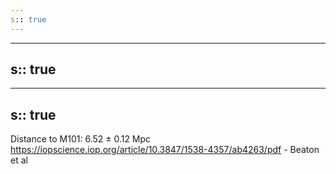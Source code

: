 ```yaml
---
s:: true
---
```

---
s:: true
---
---
s:: true
---
Distance to M101:  6.52 ± 0.12 Mpc
https://iopscience.iop.org/article/10.3847/1538-4357/ab4263/pdf - Beaton et al